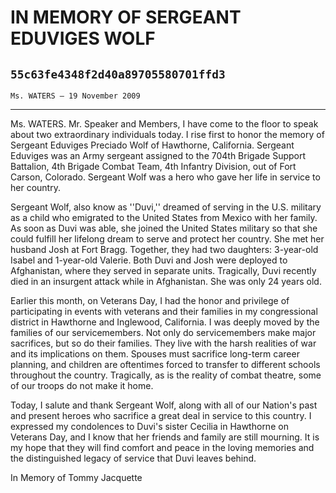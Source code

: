 # IN MEMORY OF SERGEANT EDUVIGES WOLF
## `55c63fe4348f2d40a89705580701ffd3`
`Ms. WATERS — 19 November 2009`

---


Ms. WATERS. Mr. Speaker and Members, I have come to the floor to 
speak about two extraordinary individuals today. I rise first to honor 
the memory of Sergeant Eduviges Preciado Wolf of Hawthorne, California. 
Sergeant Eduviges was an Army sergeant assigned to the 704th Brigade 
Support Battalion, 4th Brigade Combat Team, 4th Infantry Division, out 
of Fort Carson, Colorado. Sergeant Wolf was a hero who gave her life in 
service to her country.

Sergeant Wolf, also know as ''Duvi,'' dreamed of serving in the U.S. 
military as a child who emigrated to the United States from Mexico with 
her family. As soon as Duvi was able, she joined the United States 
military so that she could fulfill her lifelong dream to serve and 
protect her country. She met her husband Josh at Fort Bragg. Together, 
they had two daughters: 3-year-old Isabel and 1-year-old Valerie. Both 
Duvi and Josh were deployed to Afghanistan, where they served in 
separate units. Tragically, Duvi recently died in an insurgent attack 
while in Afghanistan. She was only 24 years old.

Earlier this month, on Veterans Day, I had the honor and privilege of 
participating in events with veterans and their families in my 
congressional district in Hawthorne and Inglewood, California. I was 
deeply moved by the families of our servicemembers. Not only do 
servicemembers make major sacrifices, but so do their families. They 
live with the harsh realities of war and its implications on them. 
Spouses must sacrifice long-term career planning, and children are 
oftentimes forced to transfer to different schools throughout the 
country. Tragically, as is the reality of combat theatre, some of our 
troops do not make it home.

Today, I salute and thank Sergeant Wolf, along with all of our 
Nation's past and present heroes who sacrifice a great deal in service 
to this country. I expressed my condolences to Duvi's sister Cecilia in 
Hawthorne on Veterans Day, and I know that her friends and family are 
still mourning. It is my hope that they will find comfort and peace in 
the loving memories and the distinguished legacy of service that Duvi 
leaves behind.













In Memory of Tommy Jacquette
